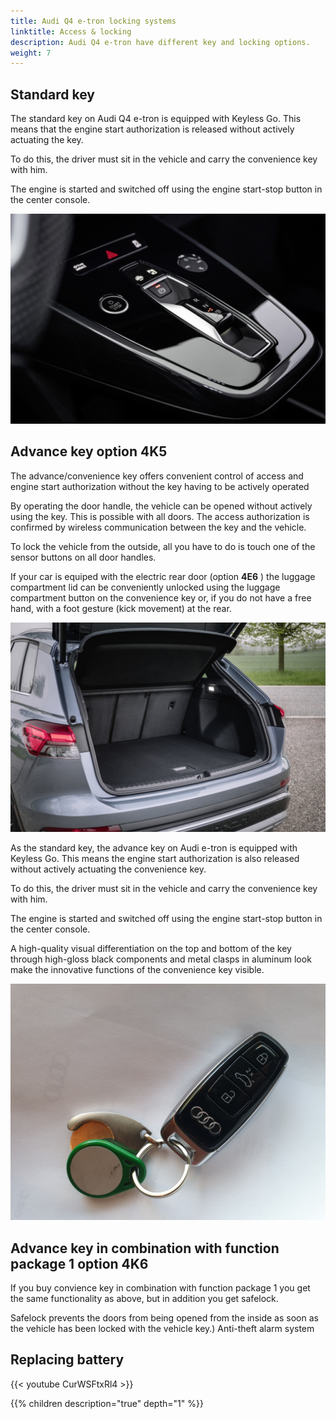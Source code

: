 ```yaml
---
title: Audi Q4 e-tron locking systems
linktitle: Access & locking
description: Audi Q4 e-tron have different key and locking options.
weight: 7
---
```


## Standard key

The standard key on Audi Q4 e-tron is equipped with Keyless Go. This means that the engine start authorization is released without actively actuating the key.

To do this, the driver must sit in the vehicle and carry the convenience key with him.

The engine is started and switched off using the engine start-stop button in the center console.

![Start button](startbutton.jpg "Center console with start/stop button")

## Advance key option 4K5

The advance/convenience key offers convenient control of access and engine start authorization without the key having to be actively operated

By operating the door handle, the vehicle can be opened without actively using the key. This is possible with all doors. The access authorization is confirmed by wireless communication between the key and the vehicle.

To lock the vehicle from the outside, all you have to do is touch one of the sensor buttons on all door handles.

If your car is equiped with the electric rear door (option **4E6** ) the luggage compartment lid can be conveniently unlocked using the luggage compartment button on the convenience key or, if you do not have a free hand, with a foot gesture (kick movement) at the rear.

![Kick Sensor](kicksensor.jpg "With advance key you can open tailgate with kicking the foot under the tailgate")

As the standard key, the advance key on Audi e-tron is equipped with Keyless Go. This means
the engine start authorization is also released without actively actuating the convenience key.

To do this, the driver must sit in the vehicle and carry the convenience key with him.

The engine is started and switched off using the engine start-stop button in the center console.

A high-quality visual differentiation on the top and bottom of the key through high-gloss black components and metal clasps in aluminum look make the innovative functions of the convenience key visible.

![Advance key](advancekey.jpg "Audi Advance key")

## Advance key in combination with function package 1 option 4K6

If you buy convience key in combination with function package 1 you get the same functionality as above, but in addition you get safelock. 

Safelock prevents the doors from being opened from the inside as soon as the vehicle has been locked with the vehicle key.)
Anti-theft alarm system

## Replacing battery

{{< youtube CurWSFtxRl4 >}}

{{% children description="true" depth="1" %}}

